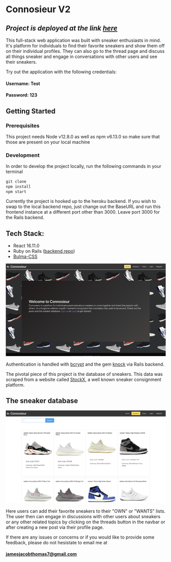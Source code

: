 
# Connosieur V2

## *Project is deployed at the link [here](https://connosieurfrontend.herokuapp.com/)*

This full-stack web application was built with sneaker enthusiasts in mind.  It's platform for individuals to find their favorite sneakers and show them off on their individual profiles.  They can also go to the thread page and discuss all things sneaker and engage in conversations with other users and see their sneakers. 

Try out the application with the following credentials:

#### Username: Test

#### Password: 123

## Getting Started

### Prerequisites
This project needs Node v12.8.0 as well as npm v6.13.0 so make sure that those are present on your local machine


### Development
In order to develop the project locally, run the following commands in your terminal

```
git clone
npm install
npm start
```
Currently the project is hooked up to the heroku backend. If you wish to swap to the local backend repo, just change out the BaseURL and run this frontend instance at a different port other than 3000. Leave port 3000 for the Rails backend.

## Tech Stack: 
- React 16.11.0
- Ruby on Rails ([backend repo](https://github.com/jtx007/ConnosieurBackend))
- [Bulma-CSS](https://bulma.io/)

![Connosiuer](/src/assets/connosieur.png)



Authentication is handled with [bcrypt](https://github.com/codahale/bcrypt-ruby) and the gem [knock](https://github.com/nsarno/knock) via Rails backend.

The pivotal piece of this project is the database of sneakers.  This data was scraped from a website called [StockX](https://stockx.com/), a well known sneaker consignment platform.

## The sneaker database

![Database](/src/assets/database.png)

Here users can add their favorite sneakers to their "OWN" or "WANTS" lists.  The user then can engage in discussions with other users about sneakers or any other related topics by clicking on the threads button in the navbar or after creating a new post via their profile page.  

If there are any issues or concerns or if you would like to provide some feedback, please do not hesistate to email me at

#### jamesjacobthomas7@gmail.com



